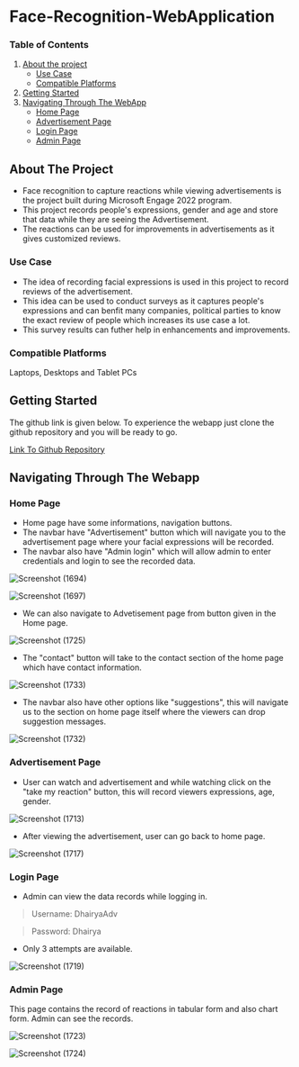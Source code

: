 # Face-Recognition-WebApplication

### Table of Contents  
1. [About the project](#about-the-project)  
   - [Use Case](#use-case) 
   - [Compatible Platforms](#compatible-platforms)
2. [Getting Started](#getting-started)
3. [Navigating Through The WebApp](#navigating-through-the-webapp)
   - [Home Page](#home-page)
   - [Advertisement Page](#advertisement-page)
   - [Login Page](#login-page)
   - [Admin Page](#admin-page)

## About The Project
* Face recognition to capture reactions while viewing advertisements is the project built during Microsoft Engage 2022 program.
* This project records people's expressions, gender and age and store that data while they are seeing the Advertisement.
* The reactions can be used for improvements in advertisements as it gives customized reviews.

### Use Case
* The idea of recording facial expressions is used in this project to record reviews of the advertisement.
* This idea can be used to conduct surveys as it captures people's expressions and can benfit many companies, political parties to know the exact review of people which increases its use case a lot.
* This survey results can futher help in enhancements and improvements.

### Compatible Platforms
Laptops, Desktops and Tablet PCs

## Getting Started
The github link is given below. To experience the webapp just clone the github repository and you will be ready to go.

[Link To Github Repository](https://github.com/Dhairya-lamba/Face-Recognition-WebApplication)

## Navigating Through The Webapp
### Home Page
* Home page have some informations, navigation buttons.
* The navbar have "Advertisement" button which will navigate you to the advertisement page where your facial expressions will be recorded.
* The navbar also have "Admin login" which will allow admin to enter credentials and login to see the recorded data.

![Screenshot (1694)](https://user-images.githubusercontent.com/95647027/170852667-cd59a579-44c7-40fa-8eda-aeaf3c17c96a.png)

![Screenshot (1697)](https://user-images.githubusercontent.com/95647027/170852712-2e982208-f00b-4de6-ba06-6d21ddc8d85d.png)


* We can also navigate to Advetisement page from button given in the Home page.


![Screenshot (1725)](https://user-images.githubusercontent.com/95647027/170852856-e1d9e1a9-0438-4796-8605-06cad7e8d587.png)

* The "contact" button will take to the contact section of the home page which have contact information.

![Screenshot (1733)](https://user-images.githubusercontent.com/95647027/170853458-cdb52421-ea7a-434f-acaa-dd8546659281.png)


* The navbar also have other options like "suggestions", this will navigate us to the section on home page itself where the viewers can drop suggestion messages.




![Screenshot (1732)](https://user-images.githubusercontent.com/95647027/170853424-072763d0-90fa-4ff2-b677-35e529d0e939.png)



### Advertisement Page
* User can watch and advertisement and while watching click on the "take my reaction" button, this will record viewers expressions, age, gender.

![Screenshot (1713)](https://user-images.githubusercontent.com/95647027/170853473-5ea5827e-6952-4869-b47a-161e680a3cf5.png)

* After viewing the advertisement, user can go back to home page.

![Screenshot (1717)](https://user-images.githubusercontent.com/95647027/170853484-c5a3ebc6-b4bc-4d50-b4b5-654060a8a79f.png)


### Login Page
* Admin can view the data records while logging in.
> Username: DhairyaAdv

> Password: Dhairya
* Only 3 attempts are available.


![Screenshot (1719)](https://user-images.githubusercontent.com/95647027/170853501-dbab1590-07d0-463c-954c-69b1eee48192.png)

### Admin Page
This page contains the record of reactions in tabular form and also chart form. Admin can see the records.



![Screenshot (1723)](https://user-images.githubusercontent.com/95647027/170853510-4a1974ad-6d66-4828-b99a-ae77847e031c.png)



![Screenshot (1724)](https://user-images.githubusercontent.com/95647027/170853514-0c616680-5d95-4954-b25e-8a8a52784ad3.png)










